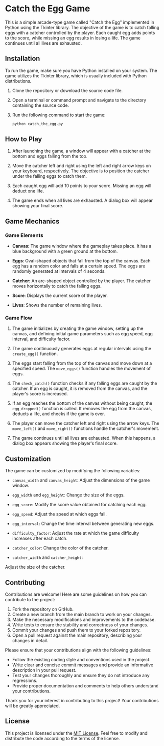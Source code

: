 # Catch the Egg Game

This is a simple arcade-type game called "Catch the Egg" implemented in Python using the Tkinter library. The objective of the game is to catch falling eggs with a catcher controlled by the player. Each caught egg adds points to the score, while missing an egg results in losing a life. The game continues until all lives are exhausted.

## Installation

To run the game, make sure you have Python installed on your system. The game utilizes the Tkinter library, which is usually included with Python distributions.

1. Clone the repository or download the source code file.

2. Open a terminal or command prompt and navigate to the directory containing the source code.

3. Run the following command to start the game:

   ```bash
   python catch_the_egg.py
   ```

## How to Play

1. After launching the game, a window will appear with a catcher at the bottom and eggs falling from the top.

2. Move the catcher left and right using the left and right arrow keys on your keyboard, respectively. The objective is to position the catcher under the falling eggs to catch them.

3. Each caught egg will add 10 points to your score. Missing an egg will deduct one life.

4. The game ends when all lives are exhausted. A dialog box will appear showing your final score.

## Game Mechanics

### Game Elements

- **Canvas**: The game window where the gameplay takes place. It has a blue background with a green ground at the bottom.

- **Eggs**: Oval-shaped objects that fall from the top of the canvas. Each egg has a random color and falls at a certain speed. The eggs are randomly generated at intervals of 4 seconds.

- **Catcher**: An arc-shaped object controlled by the player. The catcher moves horizontally to catch the falling eggs.

- **Score**: Displays the current score of the player.

- **Lives**: Shows the number of remaining lives.

### Game Flow

1. The game initializes by creating the game window, setting up the canvas, and defining initial game parameters such as egg speed, egg interval, and difficulty factor.

2. The game continuously generates eggs at regular intervals using the `create_egg()` function.

3. The eggs start falling from the top of the canvas and move down at a specified speed. The `move_eggs()` function handles the movement of eggs.

4. The `check_catch()` function checks if any falling eggs are caught by the catcher. If an egg is caught, it is removed from the canvas, and the player's score is increased.

5. If an egg reaches the bottom of the canvas without being caught, the `egg_dropped()` function is called. It removes the egg from the canvas, deducts a life, and checks if the game is over.

6. The player can move the catcher left and right using the arrow keys. The `move_left()` and `move_right()` functions handle the catcher's movement.

7. The game continues until all lives are exhausted. When this happens, a dialog box appears showing the player's final score.

## Customization

The game can be customized by modifying the following variables:

- `canvas_width` and `canvas_height`: Adjust the dimensions of the game window.

- `egg_width` and `egg_height`: Change the size of the eggs.

- `egg_score`: Modify the score value obtained for catching each egg.

- `egg_speed`: Adjust the speed at which eggs fall.

- `egg_interval`: Change the time interval between generating new eggs.

- `difficulty_factor`: Adjust the rate at which the game difficulty increases after each catch.

- `catcher_color`: Change the color of the catcher.

- `catcher_width` and `catcher_height`:

 Adjust the size of the catcher.
 
 
 ## Contributing

Contributions are welcome! Here are some guidelines on how you can contribute to the project:

1. Fork the repository on GitHub.
2. Create a new branch from the main branch to work on your changes.
3. Make the necessary modifications and improvements to the codebase.
4. Write tests to ensure the stability and correctness of your changes.
5. Commit your changes and push them to your forked repository.
6. Open a pull request against the main repository, describing your changes in detail.

Please ensure that your contributions align with the following guidelines:

- Follow the existing coding style and conventions used in the project.
- Write clear and concise commit messages and provide an informative description in your pull request.
- Test your changes thoroughly and ensure they do not introduce any regressions.
- Provide proper documentation and comments to help others understand your contributions.

Thank you for your interest in contributing to this project! Your contributions will be greatly appreciated.


## License

This project is licensed under the [MIT License](LICENSE). Feel free to modify and distribute the code according to the terms of the license.